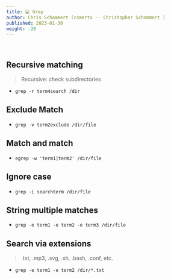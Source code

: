 ```yaml
---
title: 💻 Grep
author: Chris Schammert (csmertx -- Christopher Schammert )
published: 2023-01-30
weight: -20
---
```


<br />

## Recursive matching

> Recursive: check subdirectories

- ```grep -r term4search /dir```

## Exclude Match

- ```grep -v term2exclude /dir/file```

## Match and match

- ```egrep -w 'term1|term2' /dir/file```

## Ignore case

- ```grep -i searchterm /dir/file```

## String multiple matches

- ```grep -e term1 -e term2 -e term3 /dir/file```

## Search via extensions

> .txt, .mp3, .svg, .sh, .bash, .conf, etc.

- ```grep -e term1 -e term2 /dir/*.txt```
